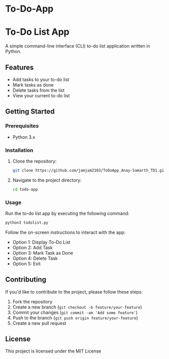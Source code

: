# To-Do-App


# To-Do List App

A simple command-line interface (CLI) to-do list application written in Python.

## Features

- Add tasks to your to-do list
- Mark tasks as done
- Delete tasks from the list
- View your current to-do list

## Getting Started

### Prerequisites

- Python 3.x

### Installation

1. Clone the repository:

    ```bash
    git clone https://github.com/jamjam2103/ToDoApp_Anay-Samarth_TD1.git
    ```

2. Navigate to the project directory:

    ```bash
    cd todo-app
    ```

### Usage

Run the to-do list app by executing the following command:

```bash
python3 todolist.py
```

Follow the on-screen instructions to interact with the app:

- Option 1: Display To-Do List
- Option 2: Add Task
- Option 3: Mark Task as Done
- Option 4: Delete Task
- Option 5: Exit

## Contributing

If you'd like to contribute to the project, please follow these steps:

1. Fork the repository
2. Create a new branch (`git checkout -b feature/your-feature`)
3. Commit your changes (`git commit -am 'Add some feature'`)
4. Push to the branch (`git push origin feature/your-feature`)
5. Create a new pull request

## License

This project is licensed under the MIT License
